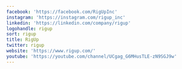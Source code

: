 ```yaml
---
facebook: 'https://facebook.com/RigUpInc'
instagram: 'https://instagram.com/rigup_inc'
linkedin: 'https://linkedin.com/company/rigup'
logohandle: rigup
sort: rigup
title: RigUp
twitter: rigup
website: 'https://www.rigup.com/'
youtube: 'https://youtube.com/channel/UCgag_G6MHusTLE-zN9SGJ9w'
---
```

